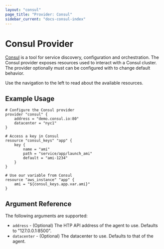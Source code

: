 ```yaml
---
layout: "consul"
page_title: "Provider: Consul"
sidebar_current: "docs-consul-index"
---
```


# Consul Provider

[Consul](http://www.consul.io) is a tool for service discovery, configuration
and orchestration. The Consul provider exposes resources used to interact with a
Consul cluster. The provider optionally must can be configured with
to change default behavior.

Use the navigation to the left to read about the available resources.

## Example Usage

```
# Configure the Consul provider
provider "consul" {
    address = "demo.consul.io:80"
    datacenter = "nyc1"
}

# Access a key in Consul
resource "consul_keys" "app" {
    key {
        name = "ami"
        path = "service/app/launch_ami"
        default = "ami-1234"
    }
}

# Use our variable from Consul
resource "aws_instance" "app" {
    ami = "${consul_keys.app.var.ami}"
}
```

## Argument Reference

The following arguments are supported:

* `address` - (Optional) The HTP API address of the agent to use. Defaults to "127.0.0.1:8500".
* `datacenter` - (Optional) The datacenter to use. Defaults to that of the agent.

